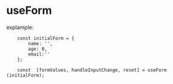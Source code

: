 # useForm

explample:
```
    const initialForm = {
        name: '',
        age: 0,
        email:''
    };
    
    const  [formValues, handleInputChange, reset] = useForm (initialForm);
```